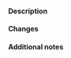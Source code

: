 #### Description
<!--- A brief description of your changes including a link to the associated Issue Number. -->

#### Changes
<!--- Summary of changes to guide the reviewer(s). --->

#### Additional notes
<!--- OPTIONAL: notes about new documentation added, testing to consider, impact on other areas of code or work if relevant. --->
